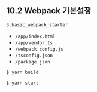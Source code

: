 ## 10.2 Webpack 기본설정

`3.basic_webpack_starter`
- `/app/index.html`
- `/app/vendor.ts`
- `/webpack.config.js`
- `/tsconfig.json`
- `/package.json`

```sh
$ yarn build
```

```sh
$ yarn start
```
